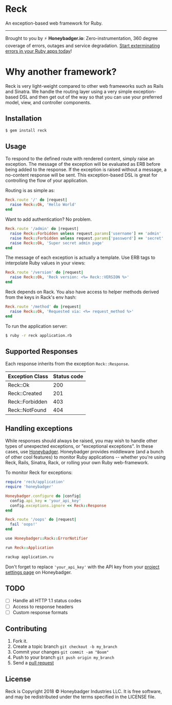 # Reck

An exception-based web framework for Ruby.

---
Brought to you by :zap: **Honeybadger.io**: Zero-instrumentation, 360 degree coverage of errors, outages and service degradation. [Start exterminating errors in your Ruby apps today](https://www.honeybadger.io/)!

# Why another framework?

Reck is very light-weight compared to other web frameworks such as Rails
and Sinatra. We handle the routing layer using a very simple
exception-based DSL and then get out of the way so that you can use your preferred
model, view, and controller components.

## Installation

```sh
$ gem install reck
```

## Usage

To respond to the defined route with rendered content, simply raise an
exception. The message of the exception will be evaluated as ERB before being
added to the response. If the exception is raised without a message, a
no-content response will be sent. This exception-based DSL is great for controlling
the flow of your application.

Routing is as simple as:

```ruby
Reck.route '/' do |request|
  raise Reck::Ok, 'Hello World'
end
```

Want to add authentication? No problem.

```ruby
Reck.route '/admin' do |request|
  raise Reck::Forbidden unless request.params['username'] == 'admin'
  raise Reck::Forbidden unless request.params['password'] == 'secret'
  raise Reck::Ok, 'Super secret admin page'
end
```

The message of each exception is actually a template. Use ERB tags to
interpolate Ruby values in your views:

```ruby
Reck.route '/version' do |request|
  raise Reck::Ok, 'Reck version: <%= Reck::VERSION %>'
end
```

Reck depends on Rack. You also have access to helper methods
derived from the keys in Rack's env hash:

```ruby
Reck.route '/method' do |request|
  raise Reck::Ok, 'Requested via: <%= request_method %>'
end
```

To run the application server:

```sh
$ ruby -r reck application.rb
```

## Supported Responses

Each response inherits from the exception `Reck::Response`.

| Exception Class       | Status code |
| --------------------- | ----------- |
| Reck::Ok              | 200         |
| Reck::Created         | 201         |
| Reck::Forbidden       | 403         |
| Reck::NotFound        | 404         |

## Handling exceptions

While responses should always be raised, you may wish to handle other types of
unexpected exceptions, or "exceptional exceptions". In these cases,
use [Honeybadger](https://www.honeybadger.io/). Honeybadger provides middleware (and a bunch of
other cool features) to monitor Ruby applications -- whether you're
using Reck, Rails, Sinatra, Rack, or rolling your own Ruby web-framework.

To monitor Reck for exceptions:

```ruby
require 'reck/application'
require 'honeybadger'

Honeybadger.configure do |config|
  config.api_key = 'your_api_key'
  config.exceptions.ignore << Reck::Response
end

Reck.route '/oops' do |request|
  fail 'oops!'
end

use Honeybadger::Rack::ErrorNotifier

run Reck::Application
```

```sh
rackup application.ru
```

Don't forget to replace `'your_api_key'` with the API key from your [project
settings page](https://www.honeybadger.io/) on Honeybadger.

## TODO

- [ ] Handle all HTTP 1.1 status codes
- [ ] Access to response headers
- [ ] Custom response formats

## Contributing

1. Fork it.
2. Create a topic branch `git checkout -b my_branch`
3. Commit your changes `git commit -am "Boom"`
3. Push to your branch `git push origin my_branch`
4. Send a [pull request](https://github.com/honeybadger-io/reck/pulls)

## License

Reck is Copyright 2018 © Honeybadger Industries LLC. It is free software, and
may be redistributed under the terms specified in the LICENSE file.
